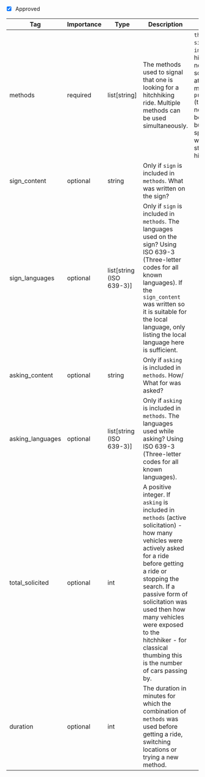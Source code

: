 - [x] Approved

| Tag                  | Importance   | Type    | Description                                                                                                   | Enum                | Examples |
|----------------------|--------------|---------|---------------------------------------------------------------------------------------------------------------|---------------------|---------|
| methods               | required  | list[string]   | The methods used to signal that one is looking for a hitchhiking ride. Multiple methods can be used simultaneously.                                                                        | `thumb`, `waving`, `sign`, `asking`, `invited` (the hitchhiker was not actively soliciting rides at the moment), `prearranged` (the ride was not planned before the trip but arranged spontaneously with a stranger while hitchhiking) |[thumb, sign]         |
| sign_content               | optional  | string   | Only if `sign` is included in `methods`. What was written on the sign?                                                                         |  |Straßburg - Strasbourg          |
| sign_languages               | optional  | list[string (ISO 639-3)]   | Only if `sign` is included in `methods`. The languages used on the sign? Using ISO 639-3 (Three-letter codes for all known languages). If the `sign_content` was written so it is suitable for the local language, only listing the local language here is sufficient.                                                                         |  |[deu, fra]         |
| asking_content               | optional  | string   | Only if `asking` is included in `methods`. How/ What for was asked?                                                                        |  | Are you driving towards Strasbourg?          |
| asking_languages               | optional  | list[string (ISO 639-3)]   | Only if `asking` is included in `methods`. The languages used while asking? Using ISO 639-3 (Three-letter codes for all known languages).                                                                       |  |[eng]         |
| total_solicited      | optional  | int     | A positive integer. If `asking` is included in `methods` (active solicitation) -  how many vehicles were actively asked for a ride before getting a ride or stopping the search. If a passive form of solicitation was used then how many vehicles were exposed to the hitchhiker - for classical thumbing this is the number of cars passing by.       |                     |10         |
| duration      | optional  | int     | The duration in minutes for which the combination of `methods` was used before getting a ride, switching locations or trying a new method.      |                     |30         |

